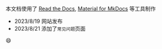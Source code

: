 本文档使用了 [Read the Docs](https://readthedocs.org/), [Material for MkDocs](https://squidfunk.github.io/mkdocs-material/) 等工具制作   

- 2023/8/19 网站发布
- 2023/8/21 添加了`常见问题`页面  

:smile: